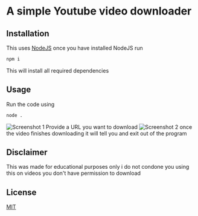 
# A simple Youtube video downloader

## Installation

This uses [NodeJS](https://nodejs.org/en/) once you have installed NodeJS run 

```bash
npm i
```
This will install all required dependencies

## Usage
Run the code using 
```bash
node .
```
![Screenshot 1](https://i.imgur.com/qFadsIt.png)
Provide a URL you want to download
![Screenshot 2](https://i.imgur.com/WAxaHSp.png)
once the video finishes downloading it will tell you and exit out of the program
## Disclaimer
This was made for educational purposes only i do not condone you using this on videos you don't have permission to download
## License
[MIT](https://choosealicense.com/licenses/mit/)
